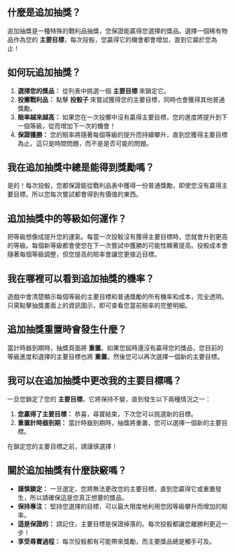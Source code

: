## 什麼是追加抽獎？
追加抽獎是一種特殊的戰利品抽獎，您保證能贏得您選擇的獎品。選擇一個稀有物品作為您的 **主要目標**，每次投骰，您贏得它的機會都會增加，直到它屬於您為止！

## 如何玩追加抽獎？
1. **選擇您的獎品：** 從列表中挑選一個 **主要目標** 來鎖定它。
2. **投擲戰利品：** 點擊 **投骰子** 來嘗試獲得您的主要目標，同時也會獲得其他普通獎勵。
3. **賠率越來越高：** 如果您在一次投擲中沒有贏得主要目標，您的進度將提升到下一個等級，從而增加下一次的機會！
4. **保證獲勝：** 您的賠率將隨著每個等級的提升而持續攀升，直到您獲得主要目標為止。這只是時間問題，而不是是否可能的問題。

## 我在追加抽獎中總是能得到獎勵嗎？
是的！每次投骰，您都保證能從戰利品表中獲得一份普通獎勵，即使您沒有贏得主要目標。所以您每次嘗試都會得到有價值的東西。

## 追加抽獎中的等級如何運作？
把等級想像成提升您的運氣。每當一次投骰沒有獲得主要目標時，您就會升到更高的等級。每個新等級都會使您在下一次嘗試中獲勝的可能性顯著提高。投骰成本會隨著每個等級調整，但您提高的賠率會讓您更接近目標。

## 我在哪裡可以看到追加抽獎的機率？
遊戲中會清楚顯示每個等級的主要目標和普通獎勵的所有機率和成本，完全透明。只需點擊抽獎畫面上的資訊圖示，即可查看您當前賠率的完整明細。

## 追加抽獎重置時會發生什麼？
當計時器到期時，抽獎頁面將 **重置**。如果您屆時還沒有贏得您的獎品，您目前的等級進度和選擇的主要目標也將 **重置**。然後您可以再次選擇一個新的主要目標。

## 我可以在追加抽獎中更改我的主要目標嗎？
一旦您鎖定了您的 **主要目標**，它將保持不變，直到發生以下兩種情況之一：
1. **您贏得了主要目標：** 恭喜，尋寶結束，下次您可以挑選新的目標。
2. **重置計時器到期：** 當計時器到期時，抽獎將重置，您可以選擇一個新的主要目標。

在鎖定您的主要目標之前，請謹慎選擇！

## 關於追加抽獎有什麼訣竅嗎？
- **謹慎鎖定：** 一旦選定，您將無法更改您的主要目標，直到您贏得它或重置發生，所以請確保這是您真正想要的獎品。
- **保持專注：** 堅持您選擇的目標，可以最大限度地利用您因等級攀升而增加的賠率。
- **這是保證的：** 請記住，主要目標是保證掉落的。每次投骰都讓您離勝利更近一步！
- **享受尋寶過程：** 每次投骰都有可能帶來獎勵，而主要獎品總是觸手可及。 